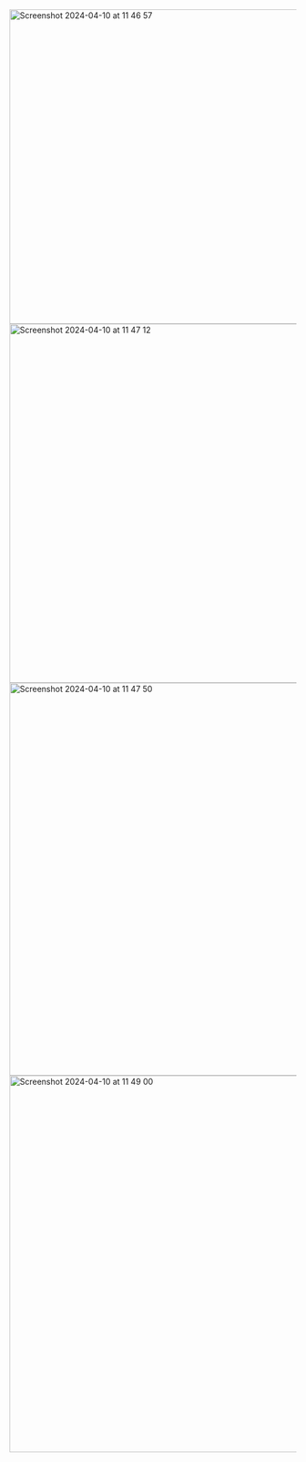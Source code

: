 <img width="551" alt="Screenshot 2024-04-10 at 11 46 57" src="https://github.com/HesamFarjad/Pomodoro_Timer/assets/81914229/db853d2e-3498-407d-af0a-3ba7b767e015">
<img width="629" alt="Screenshot 2024-04-10 at 11 47 12" src="https://github.com/HesamFarjad/Pomodoro_Timer/assets/81914229/640ab76d-210c-4f52-9031-7fffc7f21c30">
<img width="688" alt="Screenshot 2024-04-10 at 11 47 50" src="https://github.com/HesamFarjad/Pomodoro_Timer/assets/81914229/c4ff65ac-fc8f-43ab-b50c-f3e6f2ea5182">
<img width="660" alt="Screenshot 2024-04-10 at 11 49 00" src="https://github.com/HesamFarjad/Pomodoro_Timer/assets/81914229/4a79a9ec-f537-448b-a6ad-e464e3ea568a">
